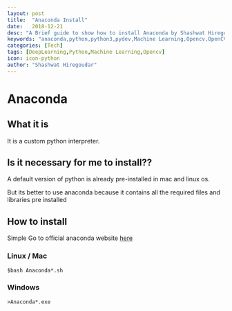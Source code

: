 ```yaml
---
layout: post
title:  "Anaconda Install"
date:   2018-12-21
desc: "A Brief guide to show how to install Anaconda by Shashwat Hiregoudar"
keywords: "anaconda,python,python3,pydev,Machine Learning,Opencv,OpenCV"
categories: [Tech]
tags: [DeepLearning,Python,Machine Learning,Opencv]
icon: icon-python
author: "Shashwat Hiregoudar"
---
```


# Anaconda

## What it is
It is a custom python interpreter.

## Is it necessary for me to install??
A default version of python is already pre-installed in mac and linux os.

But its better to use anaconda because it contains all the required files and libraries pre installed

## How to install 

Simple Go to official anaconda website [here](https://www.anaconda.com/download/)

### Linux / Mac 
    $bash Anaconda*.sh

### Windows
    >Anaconda*.exe

